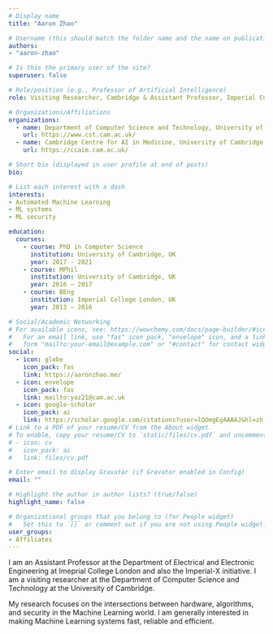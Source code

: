 ```yaml
---
# Display name
title: "Aaron Zhao"

# Username (this should match the folder name and the name on publications)
authors:
- "aaron-zhao"

# Is this the primary user of the site?
superuser: false

# Role/position (e.g., Professor of Artificial Intelligence)
role: Visiting Researcher, Cambridge & Assistant Professor, Imperial College London

# Organizations/Affiliations
organizations:
  - name: Department of Computer Science and Technology, University of Cambridge
    url: https://www.cst.cam.ac.uk/
  - name: Cambridge Centre for AI in Medicine, University of Cambridge
    url: https://ccaim.cam.ac.uk/

# Short bio (displayed in user profile at end of posts)
bio: 

# List each interest with a dash
interests:
- Automated Machine Learning
- ML systems
- ML security

education:
  courses:
    - course: PhD in Computer Science
      institution: University of Cambridge, UK
      year: 2017 - 2021
    - course: MPhil
      institution: University of Cambridge, UK
      year: 2016 – 2017
    - course: BEng
      institution: Imperial College London, UK
      year: 2013 – 2016

# Social/Academic Networking
# For available icons, see: https://wowchemy.com/docs/page-builder/#icons
#   For an email link, use "fas" icon pack, "envelope" icon, and a link in the
#   form "mailto:your-email@example.com" or "#contact" for contact widget.
social:
  - icon: globe
    icon_pack: fas
    link: https://aaronzhao.me/
  - icon: envelope
    icon_pack: fas
    link: mailto:yaz21@cam.ac.uk
  - icon: google-scholar
    icon_pack: ai
    link: https://scholar.google.com/citations?user=lOOmgEgAAAAJ&hl=zh-CN
# Link to a PDF of your resume/CV from the About widget.
# To enable, copy your resume/CV to `static/files/cv.pdf` and uncomment the lines below.
# - icon: cv
#   icon_pack: ai
#   link: files/cv.pdf

# Enter email to display Gravatar (if Gravatar enabled in Config)
email: ""

# Highlight the author in author lists? (true/false)
highlight_name: false

# Organizational groups that you belong to (for People widget)
#   Set this to `[]` or comment out if you are not using People widget.
user_groups:
- Affiliates
---
```


I am an Assistant Professor at the Department of Electrical and Electronic Engineering at Imeprial College London and also the Imperial-X initiative. I am a visiting researcher at the Department of Computer Science and Technology at the University of Cambridge. 

My research focuses on the intersections between hardware, algorithms, and security in the Machine Learning world. I am generally interested in making Machine Learning systems fast, reliable and efficient. 
